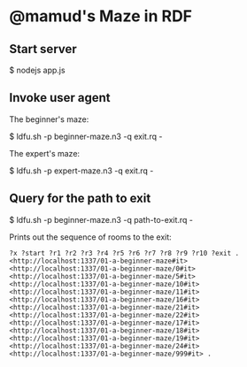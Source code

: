 # @mamud's Maze in RDF

## Start server

$ nodejs app.js


## Invoke user agent

The beginner's maze:

$ ldfu.sh -p beginner-maze.n3 -q exit.rq -

The expert's maze:

$ ldfu.sh -p expert-maze.n3 -q exit.rq -

## Query for the path to exit

$ ldfu.sh -p beginner-maze.n3 -q path-to-exit.rq -

Prints out the sequence of rooms to the exit:

```
?x ?start ?r1 ?r2 ?r3 ?r4 ?r5 ?r6 ?r7 ?r8 ?r9 ?r10 ?exit .
<http://localhost:1337/01-a-beginner-maze#it> <http://localhost:1337/01-a-beginner-maze/0#it> <http://localhost:1337/01-a-beginner-maze/5#it> <http://localhost:1337/01-a-beginner-maze/10#it> <http://localhost:1337/01-a-beginner-maze/11#it> <http://localhost:1337/01-a-beginner-maze/16#it> <http://localhost:1337/01-a-beginner-maze/21#it> <http://localhost:1337/01-a-beginner-maze/22#it> <http://localhost:1337/01-a-beginner-maze/17#it> <http://localhost:1337/01-a-beginner-maze/18#it> <http://localhost:1337/01-a-beginner-maze/19#it> <http://localhost:1337/01-a-beginner-maze/24#it> <http://localhost:1337/01-a-beginner-maze/999#it> .
```